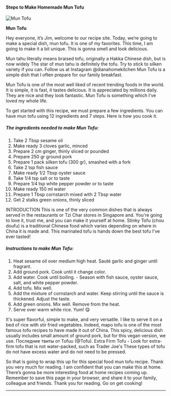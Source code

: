             

#### Steps to Make Homemade Mun Tofu

![Mun Tofu](https://img-global.cpcdn.com/recipes/9a699c515b4521e3/751x532cq70/mun-tofu-recipe-main-photo.jpg)

**Mun Tofu**

Hey everyone, it’s Jim, welcome to our recipe site. Today, we’re going to make a special dish, mun tofu. It is one of my favorites. This time, I am going to make it a bit unique. This is gonna smell and look delicious.

Mun tahu literally means braised tofu, originally a Hakka Chinese dish, but is now widely The star of mun tahu is definitely the tofu. Try to stick to silken variety if you can. Follow us at Instagram @dianahomekitchen Mun Tofu is a simple dish that I often prepare for our family breakfast.

Mun Tofu is one of the most well liked of recent trending foods in the world. It is simple, it is fast, it tastes delicious. It is appreciated by millions daily. They are nice and they look fantastic. Mun Tofu is something which I’ve loved my whole life.

To get started with this recipe, we must prepare a few ingredients. You can have mun tofu using 12 ingredients and 7 steps. Here is how you cook it.

##### The ingredients needed to make Mun Tofu:

1.  Take 2 Tbsp sesame oil
2.  Make ready 3 cloves garlic, minced
3.  Prepare 2 cm ginger, thinly sliced or pounded
4.  Prepare 250 gr ground pork
5.  Prepare 1 pack silken tofu (300 gr), smashed with a fork
6.  Take 2 tsp fish sauce
7.  Make ready 1/2 Tbsp oyster sauce
8.  Take 1/4 tsp salt or to taste
9.  Prepare 1/4 tsp white pepper powder or to taste
10.  Make ready 150 ml water
11.  Prepare 1 Tbsp cornstarch mixed with 2 Tbsp water
12.  Get 2 stalks green onions, thinly sliced

INTRODUCTION This is one of the very common dishes that is always served in the restaurants or Tzi Char stores in Singapore and. You're going to love it, trust me, and you can make it yourself at home. Stinky Tofu (chou doufu) is a traditional Chinese food which varies depending on where in China it is made and. This marinated tofu is hands down the best tofu I've ever tasted!

##### Instructions to make Mun Tofu:

1.  Heat sesame oil over medium high heat. Sauté garlic and ginger until fragrant.
2.  Add ground pork. Cook until it change color.
3.  Add water. Cook until boiling. - Season with fish sauce, oyster sauce, salt, and white pepper powder.
4.  Add tofu. Mix well.
5.  Add the mixture of cornstarch and water. Keep stirring until the sauce is thickened. Adjust the taste.
6.  Add green onions. Mix well. Remove from the heat.
7.  Serve over warm white rice. Yum! 😋

It's super flavorful, simple to make, and very versatile. I like to serve it on a bed of rice with stir fried vegetables. Indeed, mapo tofu is one of the most famous tofu recipes to have made it out of China. This spicy, delicious dish usually includes small amount of ground pork, but for this vegan version, we use. Последние твиты от Tofuu (@Tofu). Extra Firm Tofu - Look for extra-firm tofu that is not water-packed, such as Trader Joe's These types of tofu do not have excess water and do not need to be pressed.

So that is going to wrap this up for this special food mun tofu recipe. Thank you very much for reading. I am confident that you can make this at home. There’s gonna be more interesting food at home recipes coming up. Remember to save this page in your browser, and share it to your family, colleague and friends. Thank you for reading. Go on get cooking!

* * *